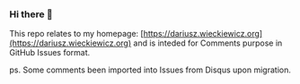 ### Hi there 👋

This repo relates to my homepage: [https://dariusz.wieckiewicz.org](https://dariusz.wieckiewicz.org) and is inteded for Comments purpose in GitHub Issues format.

ps. Some comments been imported into Issues from Disqus upon migration.
